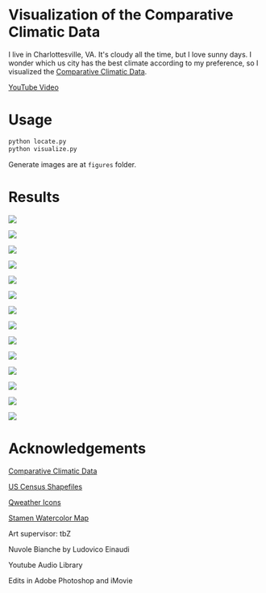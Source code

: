 # Visualization of the Comparative Climatic Data

I live in Charlottesville, VA. It's cloudy all the time, but I love sunny days. I wonder which us city has the best climate according to my preference, so I visualized the [Comparative Climatic Data](https://www.ncei.noaa.gov/products/land-based-station/comparative-climatic-data).

[YouTube Video](https://youtu.be/2L0IhXjtXRs)

# Usage

```sh
python locate.py
python visualize.py
```

Generate images are at `figures` folder.

# Results

![](artistic/1_cloud.jpg)

![](artistic/2_rain.jpg)

![](artistic/3_snow.jpg)

![](artistic/4_humidity.jpg)

![](artistic/5_wind.jpg)

![](artistic/6_cold.jpg)

![](artistic/7_hot.jpg)

![](artistic/8_record_high.jpg)

![](artistic/9_mean_maximum.jpg)

![](artistic/10_average.jpg)

![](artistic/11_mean_minimum.jpg)

![](artistic/12_record_low.jpg)

![](artistic/13_sunshine.jpg)

![](artistic/14_precipitation.jpg)

# Acknowledgements

[Comparative Climatic Data](https://www.ncei.noaa.gov/products/land-based-station/comparative-climatic-data)

[US Census Shapefiles](https://github.com/joncutrer/geopandas-tutorial)

[Qweather Icons](https://github.com/qwd/WeatherIcon)

[Stamen Watercolor Map](http://maps.stamen.com/watercolor/)

Art supervisor: tbZ

Nuvole Bianche by Ludovico Einaudi

Youtube Audio Library

Edits in Adobe Photoshop and iMovie

